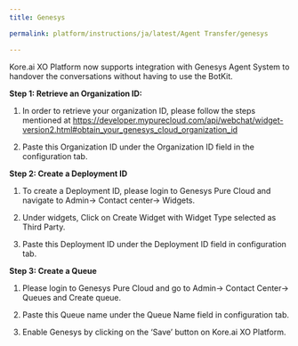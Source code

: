 ```yaml
---
title: Genesys

permalink: platform/instructions/ja/latest/Agent Transfer/genesys

---
```

Kore.ai XO Platform now supports integration with Genesys Agent System to handover the conversations without having to use the BotKit.

<container>

**Step 1: Retrieve an Organization ID:**

1. In order to retrieve your organization ID, please follow the steps mentioned at https://developer.mypurecloud.com/api/webchat/widget-version2.html#obtain_your_genesys_cloud_organization_id
  
2. Paste this Organization ID under the Organization ID field in the configuration tab.

</container>

<container>

**Step 2: Create a Deployment ID**

1. To create a Deployment ID, please login to Genesys Pure Cloud and navigate to Admin-> Contact center-> Widgets. 
  
2. Under widgets, Click on Create Widget with Widget Type selected as Third Party.
  
3. Paste this Deployment ID under the Deployment ID field in configuration tab.

</container>

<container>
 
**Step 3: Create a Queue**
 
1. Please login to Genesys Pure Cloud and go to Admin-> Contact Center-> Queues and Create queue.
  
2. Paste this Queue name under the Queue Name field in configuration tab.

3. Enable Genesys by clicking on the ‘Save’ button on Kore.ai XO Platform.

</container>


